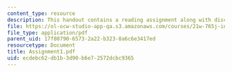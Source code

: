 ```yaml
---
content_type: resource
description: This handout contains a reading assignment along with discussion questions.
file: https://ol-ocw-studio-app-qa.s3.amazonaws.com/courses/21w-765j-interactive-and-non-linear-narrative-theory-and-practice-spring-2004/ecdebc62db1b3d90b6e72572dcbc9365_Assignment1.pdf
file_type: application/pdf
parent_uid: 17f80790-6573-2a22-b323-8a6c6e3417ed
resourcetype: Document
title: Assignment1.pdf
uid: ecdebc62-db1b-3d90-b6e7-2572dcbc9365
---
```

